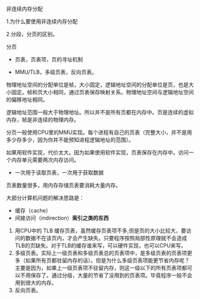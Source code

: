 非连续内存分配

1.为什么要使用非连续内存分配

2.分段，分页的区别。



分页

- 页表，页表项，页的寻址机制

- MMU/TLB，多级页表，反向页表。

物理地址空间的分配单位是帧，大小固定，逻辑地址空间的分配单位是页，也是大小固定。帧和页大小相同，通过页表保存映射关系。物理地址空间与逻辑地址空间的偏移地址相同。

逻辑地址范围一般大于物理地址。所以并不是所有页都在内存中。页是连续的虚拟内存，帧是非连续的物理内存。

分页一般使用CPU里的MMU实现。每个进程有自己的页表（完整大小，并不是用多少存多少，因为你并不能预知进程逻辑地址的范围）。



如果用软件实现，代价太大。因为如果使用软件实现，页表保存在内存中。访问一个内存单元需要两次内存访问。

- 一次用于读取页表，一次用于获取数据

页表数量很多，用内存存储页表要消耗大量内存。



大部分计算机问题的解决思路是：

- 缓存（cache）
- 间接访问（indirection）**索引之类的东西**

1. 用CPU中的 TLB 缓存页表，虽然缓存页表项不多,但是页的大小比较大，要访问的数据不在该页内，才会产生缺失。只要程序按照局部性原理就不会造成TLB的页缺失。对于TLB的缓存谁来写，可以硬件实现，也可以CPU来写。
2. 多级页表。实际上一级页表和多级页表总的页表项中，是多级页表的页表项更多（如果所有页都驻留内存的话）。但是为什么多级页表项能更节省内存呢？主要是因为，如果上一级页表项不驻留内存，则这一级以下的所有页表项都可以不用保存了。通过分级，大量的节省了没用到的页表项。毕竟程序一般不会用到很大的内存。
3. 反向页表。